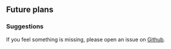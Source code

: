 ## Future plans

### Suggestions

If you feel something is missing, please open an issue on
[Github](https://github.com/kseistrup/httperr/issues).
